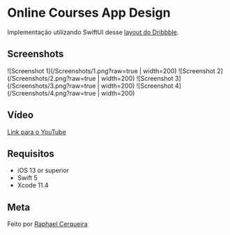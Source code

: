 # Online Courses App Design
Implementação utilizando SwiftUI desse [layout do Dribbble](https://dribbble.com/shots/13933354-Online-Courses-App-Design).

## Screenshots
![Screenshot 1](/Screenshots/1.png?raw=true | width=200)
![Screenshot 2](/Screenshots/2.png?raw=true | width=200)
![Screenshot 3](/Screenshots/3.png?raw=true | width=200)
![Screenshot 4](/Screenshots/4.png?raw=true | width=200)

## Vídeo
[Link para o YouTube](https://youtu.be/PFI9XqykSw0)

## Requisitos
- iOS 13 or superior
- Swift 5
- Xcode 11.4

## Meta
Feito por [Raphael Cerqueira](https://www.linkedin.com/in/rphlfc/)
